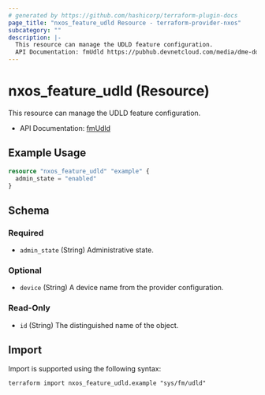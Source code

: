 ```yaml
---
# generated by https://github.com/hashicorp/terraform-plugin-docs
page_title: "nxos_feature_udld Resource - terraform-provider-nxos"
subcategory: ""
description: |-
  This resource can manage the UDLD feature configuration.
  API Documentation: fmUdld https://pubhub.devnetcloud.com/media/dme-docs-10-2-2/docs/Feature%20Management/fm:Udld/
---
```


# nxos_feature_udld (Resource)

This resource can manage the UDLD feature configuration.

- API Documentation: [fmUdld](https://pubhub.devnetcloud.com/media/dme-docs-10-2-2/docs/Feature%20Management/fm:Udld/)

## Example Usage

```terraform
resource "nxos_feature_udld" "example" {
  admin_state = "enabled"
}
```

<!-- schema generated by tfplugindocs -->
## Schema

### Required

- `admin_state` (String) Administrative state.

### Optional

- `device` (String) A device name from the provider configuration.

### Read-Only

- `id` (String) The distinguished name of the object.

## Import

Import is supported using the following syntax:

```shell
terraform import nxos_feature_udld.example "sys/fm/udld"
```

